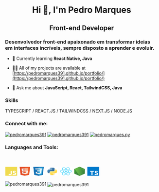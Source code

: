 <h1 align="center">Hi 👋, I'm Pedro Marques</h1>
<h2 align="center">Front-end Developer</h2>
<h3 align="left">Desenvolvedor front-end apaixonado em transformar ideias em interfaces incríveis, sempre disposto a aprender e evoluir.</h3>

- 🌱 Currently learning **React Native, Java**

- 👨‍💻 All of my projects are available at [https://pedromarques391.github.io/portfolio/](https://pedromarques391.github.io/portfolio/)

- 💬 Ask me about **JavaScript, React, TailwindCSS, Java**

<h3 align="left">Skills</h3>
<p align="left">TYPESCRIPT / REACT.JS / TAILWINDCSS / NEXT.JS / NODE.JS</p>

<h3 align="left">Connect with me:</h3>
<div align="left">
<a href="https://x.com/pedromarques391" target="blank"><img align="center" src="https://cdn.jsdelivr.net/gh/devicons/devicon@latest/icons/twitter/twitter-original.svg"" alt="pedromarques391" height="30" width="40" /></a>
<a href="https://linkedin.com/in/pedromarques391" target="blank"><img align="center" src="https://raw.githubusercontent.com/rahuldkjain/github-profile-readme-generator/master/src/images/icons/Social/linked-in-alt.svg" alt="pedromarques391" height="30" width="40" /></a>
<a href="https://instagram.com/pedromarques.py" target="blank"><img align="center" src="https://raw.githubusercontent.com/rahuldkjain/github-profile-readme-generator/master/src/images/icons/Social/instagram.svg" alt="pedromarques.py" height="30" width="40" /></a>
</div>

<h3 align="left">Languages and Tools:</h3>
 <h2 style="display: inline_block"><br>
  <img align="center" alt="pedro-Js" height="30" width="40" src="https://raw.githubusercontent.com/devicons/devicon/master/icons/javascript/javascript-plain.svg">
  <img align="center" alt="pedro-HTML" height="30" width="40" src="https://raw.githubusercontent.com/devicons/devicon/master/icons/html5/html5-original.svg">
  <img align="center" alt="pedro-CSS" height="30" width="40" src="https://raw.githubusercontent.com/devicons/devicon/master/icons/css3/css3-original.svg">
  <img align="center" alt="pedro-Python" height="30" width="40" src="https://raw.githubusercontent.com/devicons/devicon/master/icons/python/python-original.svg">
  <img align="center" alt="pedro-React" height="30" width="40" src="https://raw.githubusercontent.com/devicons/devicon/master/icons/react/react-original.svg">
   <img align="center" alt="pedro-Node" height="30" width="40" src="https://raw.githubusercontent.com/devicons/devicon/master/icons/nodejs/nodejs-original.svg">
   <img align="center" alt="pedro-Node" height="30" width="40" src="https://raw.githubusercontent.com/devicons/devicon/master/icons/typescript/typescript-original.svg">
</h2>



<p><img align="left" src="https://github-readme-stats.vercel.app/api/top-langs?username=pedromarques391&show_icons=true&locale=en&layout=compact" alt="pedromarques391" /></p>

<p>&nbsp;<img align="center" src="https://github-readme-stats.vercel.app/api?username=pedromarques391&show_icons=true&locale=en" alt="pedromarques391" /></p>
